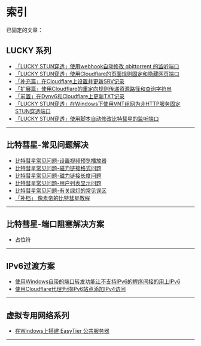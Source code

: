 # 索引

已固定的文章：  


## LUCKY 系列

* [「LUCKY STUN穿透」使用webhook自动修改 qbittorrent 的监听端口](/文章/lucky-STUN系列/stun-qb端口自动化.md)
* [「LUCKY STUN穿透」使用Cloudflare的页面规则固定和隐藏网页端口](/文章/lucky-STUN系列/stun-web服务-CF.md)
* [「补充篇」在Cloudflare上设置并更新SRV记录](/文章/lucky-STUN系列/cf-srv设置.md)
* [「扩展篇」使用Cloudflare的重定向规则传递资源路径和查询字符串](/文章/lucky-STUN系列/stun-cf重定向.md)
* [「前置」在Dynv6和Cloudflare上更新TXT记录](/文章/lucky-STUN系列/在dynv6和CF上更新TXT.md)
* [「LUCKY STUN穿透」在Windows下使用VNT组网为非HTTP服务固定STUN穿透端口](文章/lucky-STUN系列/stun-VNT组网.md)
* [「LUCKY STUN穿透」使用脚本自动修改比特彗星的监听端口](文章/lucky-STUN系列/stun-bc端口自动化.md)

---

## 比特彗星-常见问题解决

* [比特彗星常见问题-设置视频预览播放器](/文章/比特彗星-常见问题/BC播放器路径设置.md)
* [比特彗星常见问题-磁力链接格式问题](/文章/比特彗星-常见问题/BC磁力链接格式问题.md)
* [比特彗星常见问题-磁力链接长度问题](/文章/比特彗星-常见问题/BC磁力链接长度问题.md)
* [比特彗星常见问题-用户列表显示问题](/文章/比特彗星-常见问题/BC用户列表显示问题.md)
* [比特彗星常见问题-有关绿灯的常见误区](/文章/比特彗星-常见问题/BC绿灯常见问题.md)
* [「补档」 像素帝的比特彗星教程](/文章/比特彗星-常见问题/补档-像素帝的bc教程.md)

---

## 比特彗星-端口阻塞解决方案

* 占位符

---

## IPv6过渡方案

* [使用Windows自带的端口转发功能让不支持IPv6的程序间接的用上IPv6](/文章/IPv6过渡方案/Win端口转发.md)
* [使用Cloudflare代理为纯IPv6站点添加IPv4访问](/文章/IPv6过渡方案/CF双栈代理.md)


---

## 虚拟专用网络系列

* [在Windows上搭建 EasyTier 公共服务器](/文章/虚拟专用网络系列/win搭建easytier公共服务器.md)

---

